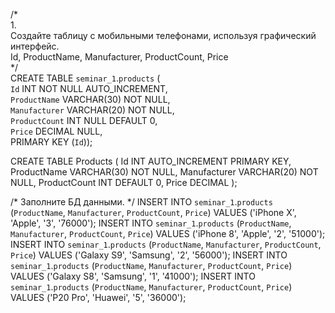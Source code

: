 /*  
1.  
Создайте таблицу с мобильными телефонами, используя графический интерфейс.  
Id, ProductName, Manufacturer, ProductCount, Price  
*/  
CREATE TABLE `seminar_1`.`products` (  
  `Id` INT NOT NULL AUTO_INCREMENT,  
  `ProductName` VARCHAR(30) NOT NULL,  
  `Manufacturer` VARCHAR(20) NOT NULL,  
  `ProductCount` INT NULL DEFAULT 0,  
  `Price` DECIMAL NULL,  
  PRIMARY KEY (`Id`));  

CREATE TABLE Products
(
Id INT AUTO_INCREMENT PRIMARY KEY,
ProductName VARCHAR(30) NOT NULL,
Manufacturer VARCHAR(20) NOT NULL,
ProductCount INT DEFAULT 0,
Price DECIMAL
);


/*
Заполните БД данными.
*/
INSERT INTO `seminar_1`.`products` (`ProductName`, `Manufacturer`, `ProductCount`, `Price`) VALUES ('iPhone X', 'Apple', '3', '76000');
INSERT INTO `seminar_1`.`products` (`ProductName`, `Manufacturer`, `ProductCount`, `Price`) VALUES ('iPhone 8', 'Apple', '2', '51000');
INSERT INTO `seminar_1`.`products` (`ProductName`, `Manufacturer`, `ProductCount`, `Price`) VALUES ('Galaxy S9', 'Samsung', '2', '56000');
INSERT INTO `seminar_1`.`products` (`ProductName`, `Manufacturer`, `ProductCount`, `Price`) VALUES ('Galaxy S8', 'Samsung', '1', '41000');
INSERT INTO `seminar_1`.`products` (`ProductName`, `Manufacturer`, `ProductCount`, `Price`) VALUES ('P20 Pro', 'Huawei', '5', '36000');
